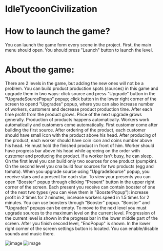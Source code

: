 # IdleTycoonCivilization
# How to launch the game?
You can launch the game form every scene in the project. First, the main menu should open. You should press "Launch" button to launch the level.
# About the game:
There are 2 levels in the game, but adding the new ones will not be a problem.
You can build product production spots (sources) in this game and upgrade them in two ways: click source and press "Upgrade" button in the "UpgradeSourcePopup" popup;
click button in the lower right corner of the screen to opend "Upgrades" popup, where you can also increase number of workers, customers
and decrease product production time. After each time profit from the product grows. Price of the next upgrade grows generally.
Production of products happens automatically. Workers work automatically and customers come automatically. First customer come after building the first source.
After ordering of the product, each customer should have small icon with the product above his head.
After producing of the product, each worker should have coin icon and coins number above his head. He must hold the finished product in front of him.
Worker should have progress bar above his head while agreeing on the order with customer and producing the product.
If a worker isn't busy, he can sleep.
On the first level you can build only two sources for one product (pumpkin).
On the second level you cna build four sources for two products (egg and tomato).
When you upgrade source using "UpgradeSource" popup, you receive stars and a present for each star.
To view your presents you can open "Booster" popup through clicking "Present" button in the upper right corner of the screen.
Each present you receive can contain booster of one of the next two types (you can view them in "BoosterPopup"): increase profit in 2 times for 2 minutes, increase workers speed in
1.5 times for 2 minutes. You can use boosters through "Booster" popup. "Booster" and "Upgrades" popups can be empty.
To move to the next level you must upgrade sources to the maximum level on the current level. Progression of the current level is shown in the
progress bar in the lower middle part of the screen. After you finish second level, "EndPopup" is shown.
In the lower right corner of the screen settings button is located. You can enable/disable sounds and music there.

![image](https://github.com/user-attachments/assets/3cb4d99f-3bc5-43d9-8bec-d2df0d92f854)
![image](https://github.com/user-attachments/assets/6e213c08-e0a5-4b92-99d2-c6067023a293)

    
